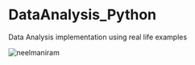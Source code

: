 # DataAnalysis_Python
Data Analysis implementation using real life examples
<p align="left"> <img src="https://komarev.com/ghpvc/?username=neelmaniram&label=Profile%20views&color=0e75b6&style=flat"&base=12988 alt="neelmaniram" /> </p>
